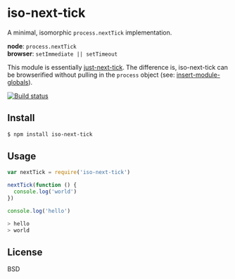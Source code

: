 # iso-next-tick

A minimal, isomorphic `process.nextTick` implementation.

**node**: `process.nextTick`<br>
**browser**: `setImmediate || setTimeout`

This module is essentially [just-next-tick](https://github.com/azer/just-next-tick). The difference is, iso-next-tick can be browserified without pulling in the `process` object (see: [insert-module-globals](https://www.npmjs.com/package/insert-module-globals)).

[![Build status](https://travis-ci.org/michaelrhodes/iso-next-tick.svg?branch=master)](https://travis-ci.org/michaelrhodes/iso-next-tick)

## Install

```sh
$ npm install iso-next-tick
```

## Usage

```js
var nextTick = require('iso-next-tick')

nextTick(function () {
  console.log('world')
})

console.log('hello')

> hello
> world
```

## License
BSD
